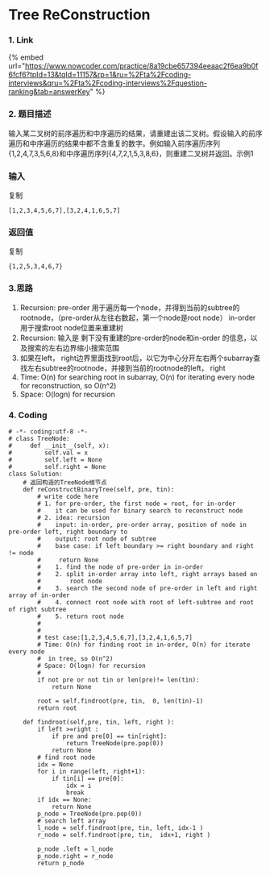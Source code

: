 # Tree ReConstruction

### 1. Link

{% embed url="https://www.nowcoder.com/practice/8a19cbe657394eeaac2f6ea9b0f6fcf6?tpId=13&tqId=11157&rp=1&ru=%2Fta%2Fcoding-interviews&qru=%2Fta%2Fcoding-interviews%2Fquestion-ranking&tab=answerKey" %}



### 2. 题目描述

输入某二叉树的前序遍历和中序遍历的结果，请重建出该二叉树。假设输入的前序遍历和中序遍历的结果中都不含重复的数字。例如输入前序遍历序列{1,2,4,7,3,5,6,8}和中序遍历序列{4,7,2,1,5,3,8,6}，则重建二叉树并返回。示例1

### 输入

复制

```
[1,2,3,4,5,6,7],[3,2,4,1,6,5,7]
```

### 返回值

复制

```
{1,2,5,3,4,6,7}
```



### 3.思路

1. &#x20;Recursion: pre-order 用于遍历每一个node，并得到当前的subtree的rootnode，（pre-order从左往右数起，第一个node是root node） in-order 用于搜索root node位置来重建树
2. Recursion: 输入是 剩下没有重建的pre-order的node和in-order 的信息，以及搜索的左右边界缩小搜索范围
3. 如果在left， right边界里面找到root后，以它为中心分开左右两个subarray查找左右subtree的rootnode，并接到当前的rootnode的left， right
4. Time: O(n) for searching root in subarray, O(n) for iterating every node for reconstruction, so O(n^2)
5.  Space: O(logn) for recursion



### 4. Coding

```
# -*- coding:utf-8 -*-
# class TreeNode:
#     def __init__(self, x):
#         self.val = x
#         self.left = None
#         self.right = None
class Solution:
    # 返回构造的TreeNode根节点
    def reConstructBinaryTree(self, pre, tin):
        # write code here
        # 1. for pre-order, the first node = root, for in-order
        #    it can be used for binary search to reconstruct node
        # 2. idea: recursion
        #    input: in-order, pre-order array, position of node in pre-order left, right boundary to
        #    output: root node of subtree
        #    base case: if left boundary >= right boundary and right != node
        #     return None
        #    1. find the node of pre-order in in-order 
        #    2. split in-order array into left, right arrays based on 
        #        root node
        #    3. search the second node of pre-order in left and right array of in-order
        #    4. connect root node with root of left-subtree and root of right subtree
        #    5. return root node
        #
        #
        # test case:[1,2,3,4,5,6,7],[3,2,4,1,6,5,7]
        # Time: O(n) for finding root in in-order, O(n) for iterate every node
        #  in tree, so O(n^2)
        # Space: O(logn) for recursion
        #
        if not pre or not tin or len(pre)!= len(tin):
            return None
        
        root = self.findroot(pre, tin,  0, len(tin)-1)
        return root
    
    def findroot(self,pre, tin, left, right ):
        if left >=right :
            if pre and pre[0] == tin[right]:
                return TreeNode(pre.pop(0))
            return None
        # find root node
        idx = None
        for i in range(left, right+1):
            if tin[i] == pre[0]:
                idx = i
                break
        if idx == None:
            return None
        p_node = TreeNode(pre.pop(0))
        # search left array
        l_node = self.findroot(pre, tin, left, idx-1 )
        r_node = self.findroot(pre, tin,  idx+1, right )
        
        p_node .left = l_node
        p_node.right = r_node
        return p_node
        
```

###







